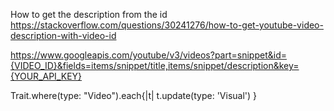 How to get the description from the id
https://stackoverflow.com/questions/30241276/how-to-get-youtube-video-description-with-video-id

https://www.googleapis.com/youtube/v3/videos?part=snippet&id={VIDEO_ID}&fields=items/snippet/title,items/snippet/description&key={YOUR_API_KEY}


Trait.where(type: "Video").each{|t| t.update(type: 'Visual') }
